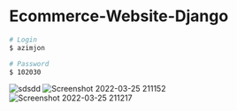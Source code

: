 # Ecommerce-Website-Django

```bash
# Login
$ azimjon

# Password
$ 102030

```


![sdsdd](https://user-images.githubusercontent.com/76002783/160159112-974a7f59-fbf6-4a5b-9a6b-d3ff78a1c028.png)
![Screenshot 2022-03-25 211152](https://user-images.githubusercontent.com/76002783/160159116-f88e62a4-fa48-4412-92d0-198ac9059336.png)
![Screenshot 2022-03-25 211217](https://user-images.githubusercontent.com/76002783/160159118-f4551480-90cc-4753-bdbf-033cafac75ff.png)
